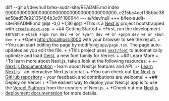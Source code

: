 diff --git a//dev/null b/lex-audit-site/README.md
index 0000000000000000000000000000000000000000..e215bc4ccf138bbc38ad58ad57e92135484b3c0f 100644
--- a//dev/null
+++ b/lex-audit-site/README.md
@@ -0,0 +1,36 @@
+This is a [Next.js](https://nextjs.org) project bootstrapped with [`create-next-app`](https://nextjs.org/docs/app/api-reference/cli/create-next-app).
+
+## Getting Started
+
+First, run the development server:
+
+```bash
+npm run dev
+# or
+yarn dev
+# or
+pnpm dev
+# or
+bun dev
+```
+
+Open [http://localhost:3000](http://localhost:3000) with your browser to see the result.
+
+You can start editing the page by modifying `app/page.tsx`. The page auto-updates as you edit the file.
+
+This project uses [`next/font`](https://nextjs.org/docs/app/building-your-application/optimizing/fonts) to automatically optimize and load [Geist](https://vercel.com/font), a new font family for Vercel.
+
+## Learn More
+
+To learn more about Next.js, take a look at the following resources:
+
+- [Next.js Documentation](https://nextjs.org/docs) - learn about Next.js features and API.
+- [Learn Next.js](https://nextjs.org/learn) - an interactive Next.js tutorial.
+
+You can check out [the Next.js GitHub repository](https://github.com/vercel/next.js) - your feedback and contributions are welcome!
+
+## Deploy on Vercel
+
+The easiest way to deploy your Next.js app is to use the [Vercel Platform](https://vercel.com/new?utm_medium=default-template&filter=next.js&utm_source=create-next-app&utm_campaign=create-next-app-readme) from the creators of Next.js.
+
+Check out our [Next.js deployment documentation](https://nextjs.org/docs/app/building-your-application/deploying) for more details.
